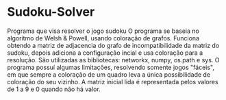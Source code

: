 Sudoku-Solver
=============

Programa que visa resolver o jogo sudoku
O programa se baseia no algoritmo de Welsh & Powell, usando coloração de grafos. Funciona obtendo a matriz de adjacencia do grafo de incompatibilidade da matriz do sudoku, depois adiciona a configuração incial e usa coloração para a resolução.
São utilizadas as bibliotecas: networkx, numpy, os.path e sys.
O programa possuí algumas limitações, resolvendo somente jogos "fáceis", em que sempre a coloração de um quadro leva a única possibilidade de coloração do seu vizinho.
A matriz inicial lida é representada pelos valores de 1 a 9 e 0 quando não há valor.
